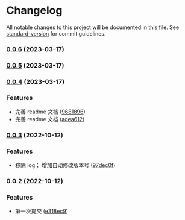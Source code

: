 # Changelog

All notable changes to this project will be documented in this file. See [standard-version](https://github.com/conventional-changelog/standard-version) for commit guidelines.

### [0.0.6](https://github.com/rpsh/vite-plugin-implicit-css-modules/compare/v0.0.5...v0.0.6) (2023-03-17)

### [0.0.5](https://github.com/rpsh/vite-plugin-implicit-css-modules/compare/v0.0.4...v0.0.5) (2023-03-17)

### [0.0.4](https://github.com/rpsh/vite-plugin-implicit-css-modules/compare/v0.0.3...v0.0.4) (2023-03-17)


### Features

* 完善 readme 文档 ([9681896](https://github.com/rpsh/vite-plugin-implicit-css-modules/commit/9681896b42530eaecc18d351e5b79703e7e6435e))
* 完善 readme 文档 ([adea612](https://github.com/rpsh/vite-plugin-implicit-css-modules/commit/adea61212a41c5c0c52c860c3c0e514d73dcd69d))

### [0.0.3](https://github.com/rpsh/vite-plugin-implicit-css-modules/compare/v0.0.2...v0.0.3) (2022-10-12)


### Features

* 移除 log； 增加自动修改版本号 ([97dec0f](https://github.com/rpsh/vite-plugin-implicit-css-modules/commit/97dec0fa25c4b50ac632be49885d96270fb36dc3))

### 0.0.2 (2022-10-12)


### Features

* 第一次提交 ([e318ec9](https://github.com/rpsh/vite-plugin-implicit-css-modules/commit/e318ec9659ef0845fd52bc54b3160caa8955d0b0))

